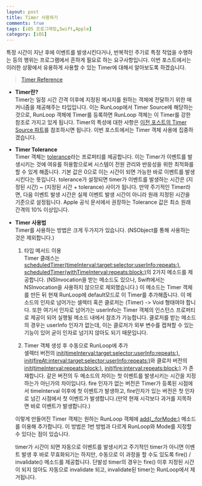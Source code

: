 ```yaml
---
layout: post
title: Timer 사용하기
comments: true
tags: [iOS 프로그래밍,Swift,Apple]
category: [iOS]
---  
```


특정 시간이 지난 후에 이벤트를 발생시킨다거나, 반복적인 주기로 특정 작업을 수행하는 등의 행위는 프로그램에서 흔하게 필요로 하는 요구사항입니다. 이번 포스트에서는 이러한 상황에서 유용하게 사용할 수 있는 Timer에 대해서 알아보도록 하겠습니다.  

> [Timer Reference](https://developer.apple.com/documentation/foundation/timer)  

* **Timer란?**  
  Timer는 일정 시간 간격 이후에 지정된 메시지를 원하는 객체에 전달하기 위한 매커니즘을 제공해주는 타입입니다. 이는 RunLoop에서 Timer Source에 해당하는 것으로, RunLoop 객체에 Timer를 등록하면 RunLoop 객체는 이 Timer를 강한 참조로 가지고 있게 됩니다. Timer의 특성에 대한 사항은 [이전 포스트의 Timer Source 파트](https://jcsoohwancho.github.io/2019-09-01-스레드-프로그래밍(2)-RunLoop/)를 참조하시면 됩니다. 이번 포스트에서는 Timer 객체 사용에 집중하겠습니다.  

* **Timer Tolerance**  
  Timer 객체는 [tolerance](https://developer.apple.com/documentation/foundation/timer/1415085-tolerance)라는 프로퍼티를 제공합니다. 이는 Timer가 이벤트를 발생시키는 것에 여유를 허용함으로써 시스템이 전원 관리와 반응성을 위한 최적화를 할 수 있게 해줍니다. 기본 값은 0으로 이는 시간이 되면 가능한 바로 이벤트를 발생시킨다는 뜻입니다. tolerance가 설정되면 timer가 이벤트를 발생하는 시간은 (지정된 시간) ~ (지정된 시간 + tolerance) 사이가 됩니다. 만약 주기적인 Timer라면, 다음 이벤트 발생 시간은 실제 이벤트 발생 시간이 아니라 원래 지정된 시간을 기준으로 설정됩니다. Apple 공식 문서에서 권장하는 Tolerance 값은 최소 원래 간격의 10% 이상입니다.  

* **Timer 사용법**  
  Timer를 사용하는 방법은 크게 두가지가 있습니다. (NSObject를 통해 사용하는 것은 제외합니다.)  

  1. 타입 메서드 이용  
      Timer 클래스는 [scheduledTimer(timeInterval:target:selector:userInfo:repeats:)](https://developer.apple.com/documentation/foundation/timer/1412416-scheduledtimer), [scheduledTimer(withTimeInterval:repeats:block:)](https://developer.apple.com/documentation/foundation/timer/2091889-scheduledtimer)의 2가지 메소드를 제공합니다. (NSInvocation을 받는 메소드도 있으나, Swift에서는 NSInvocation을 사용하지 않으므로 제외했습니다.) 이 메소드는 Timer 객체를 만든 뒤 현재 RunLoop에 default모드로 이 Timer를 추가해줍니다. 이 메소드의 인자로 넘어가는 셀렉터 혹은 클로저는 (Timer) -> Void 형태여야 합니다. 또한 여기서 인자로 넘어가는 userInfo는 Timer 객체의 인스턴스 프로퍼티로 제공이 되어 실행될 메소드 내에서 참조가 가능합니다. 클로저를 받는 메소드의 경우는 userInfo 인자가 없는데, 이는 클로저가 외부 변수를 캡쳐할 수 있는 기능이 있어 굳이 인자로 넘기지 않아도 되기 때문입니다.
  
  2. Timer 객체 생성 후 수동으로 RunLoop에 추가  
      셀렉터 버전의 [init(timeInterval:target:selector:userInfo:repeats:)](https://developer.apple.com/documentation/foundation/timer/1408356-init), [init(fireAt:interval:target:selector:userInfo:repeats:)](https://developer.apple.com/documentation/foundation/timer/1415700-init)와  클로저 버전의 [init(timeInterval:repeats:block:)](https://developer.apple.com/documentation/foundation/timer/2091888-init), [init(fire:interval:repeats:block:)](https://developer.apple.com/documentation/foundation/timer/2091887-init) 가 존재합니다. 같은 버전의 두 메소드의 차이는 첫 이벤트를 발생시키는 시간을 지정하는가 아닌가의 차이입니다. fire 인자가 없는 버전은 Timer가 등록된 시점에서 timeInterval 이후에 첫 이벤트가 발생하고, fire인자가 있는 버전은 첫 인자로 넘긴 시점에서 첫 이벤트가 발생합니다.(만약 현재 시각보다 과거를 지목하면 바로 이벤트가 발생합니다.) 

  이렇게 만들어진 Timer 객체는 원하는 RunLoop 객체에 [add(_:forMode:)](https://developer.apple.com/documentation/foundation/runloop/1418468-add) 메소드를 이용해 추가합니다. 이 방법은 1번 방법과 다르게 RunLoop와 Mode를 지정할 수 있다는 점이 있습니다. 

  timer가 시간이 되면 자동으로 이벤트를 발생시키고 주기적인 timer가 아니면 이벤트 발생 후 바로 무효화되기는 하지만, 수동으로 이 과정을 할 수도 있도록 fire() / invalidate() 메소드를 제공합니다. 단발성 timer의 경우는 fire() 이후 지정된 시간이 되지 않아도 자동으로 invalidate 되고, invalidate된 timer는 RunLoop에서 제거됩니다. 